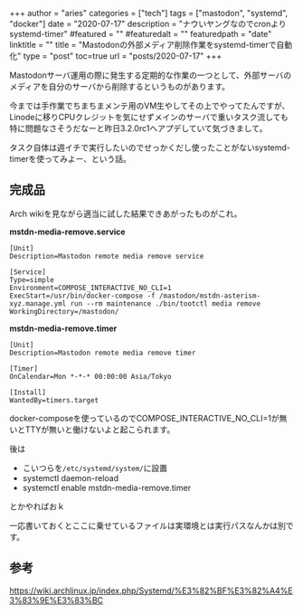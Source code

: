 +++
author = "aries"
categories = ["tech"]
tags = ["mastodon", "systemd", "docker"]
date = "2020-07-17"
description = "ナウいヤングなのでcronよりsystemd-timer"
#featured = ""
#featuredalt = ""
featuredpath = "date"
linktitle = ""
title = "Mastodonの外部メディア削除作業をsystemd-timerで自動化"
type = "post"
toc=true
url = "posts/2020-07-17"
+++


Mastodonサーバ運用の際に発生する定期的な作業の一つとして、外部サーバのメディアを自分のサーバから削除するというものがあります。

今までは手作業でちまちまメンテ用のVM生やしてその上でやってたんですが、Linodeに移りCPUクレジットを気にせずメインのサーバで重いタスク流しても特に問題なさそうだなーと昨日3.2.0rc1へアプデしていて気づきまして。

タスク自体は週イチで実行したいのでせっかくだし使ったことがないsystemd-timerを使ってみよー、という話。


## 完成品

Arch wikiを見ながら適当に試した結果できあがったものがこれ。

__mstdn-media-remove.service__
```
[Unit]
Description=Mastodon remote media remove service

[Service]
Type=simple
Environment=COMPOSE_INTERACTIVE_NO_CLI=1
ExecStart=/usr/bin/docker-compose -f /mastodon/mstdn-asterism-xyz.manage.yml run --rm maintenance ./bin/tootctl media remove
WorkingDirectory=/mastodon/
```

__mstdn-media-remove.timer__
```
[Unit]
Description=Mastodon remote media remove timer

[Timer]
OnCalendar=Mon *-*-* 00:00:00 Asia/Tokyo

[Install]
WantedBy=timers.target
```

docker-composeを使っているのでCOMPOSE_INTERACTIVE_NO_CLI=1が無いとTTYが無いと働けないよと起こられます。

後は

- こいつらを`/etc/systemd/system/`に設置
- systemctl daemon-reload
- systemctl enable mstdn-media-remove.timer

とかやればおｋ

一応書いておくとここに乗せているファイルは実環境とは実行パスなんかは別です。


## 参考

https://wiki.archlinux.jp/index.php/Systemd/%E3%82%BF%E3%82%A4%E3%83%9E%E3%83%BC


